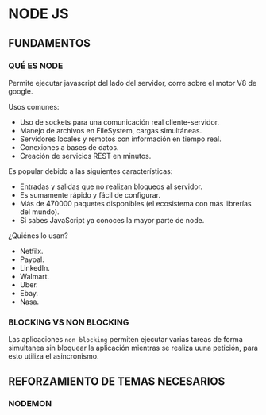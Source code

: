 # NODE JS

## FUNDAMENTOS

### QUÉ ES NODE

Permite ejecutar javascript del lado del servidor, corre sobre el motor V8 de google.

Usos comunes:

- Uso de sockets para una comunicación real cliente-servidor.
- Manejo de archivos en FileSystem, cargas simultáneas.
- Servidores locales y remotos con información en tiempo real.
- Conexiones a bases de datos.
- Creación de servicios REST en minutos.

Es popular debido a las siguientes características:

- Entradas y salidas que no realizan bloqueos al servidor.
- Es sumamente rápido y fácil de configurar.
- Más de 470000 paquetes disponibles (el ecosistema con más librerías del mundo).
- Si sabes JavaScript ya conoces la mayor parte de node.

¿Quiénes lo usan?

- Netfilx.
- Paypal.
- LinkedIn.
- Walmart.
- Uber.
- Ebay.
- Nasa.

### BLOCKING VS NON BLOCKING

Las aplicaciones `non blocking` permiten ejecutar varias tareas de forma simultanea sin bloquear la aplicación mientras se realiza uuna petición, para esto utiliza el asincronismo.

## REFORZAMIENTO DE TEMAS NECESARIOS

### NODEMON
